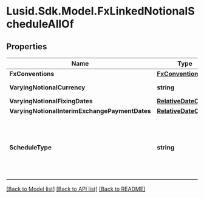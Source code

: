 # Lusid.Sdk.Model.FxLinkedNotionalScheduleAllOf

## Properties

Name | Type | Description | Notes
------------ | ------------- | ------------- | -------------
**FxConventions** | [**FxConventions**](FxConventions.md) |  | 
**VaryingNotionalCurrency** | **string** | The currency of the varying notional amount. | 
**VaryingNotionalFixingDates** | [**RelativeDateOffset**](RelativeDateOffset.md) |  | 
**VaryingNotionalInterimExchangePaymentDates** | [**RelativeDateOffset**](RelativeDateOffset.md) |  | [optional] 
**ScheduleType** | **string** | The available values are: FixedSchedule, FloatSchedule, OptionalitySchedule, StepSchedule, Exercise, FxRateSchedule, FxLinkedNotionalSchedule, Invalid | 

[[Back to Model list]](../README.md#documentation-for-models) [[Back to API list]](../README.md#documentation-for-api-endpoints) [[Back to README]](../README.md)


